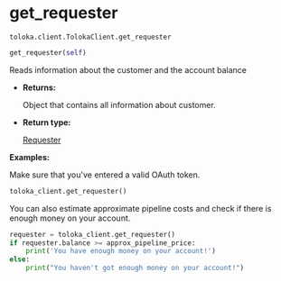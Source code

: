 # get_requester
`toloka.client.TolokaClient.get_requester`

```python
get_requester(self)
```

Reads information about the customer and the account balance


* **Returns:**

  Object that contains all information about customer.

* **Return type:**

  [Requester](toloka.client.requester.Requester.md)

**Examples:**

Make sure that you've entered a valid OAuth token.

```python
toloka_client.get_requester()
```

You can also estimate approximate pipeline costs and check if there is enough money on your account.

```python
requester = toloka_client.get_requester()
if requester.balance >= approx_pipeline_price:
    print('You have enough money on your account!')
else:
    print("You haven't got enough money on your account!")
```
